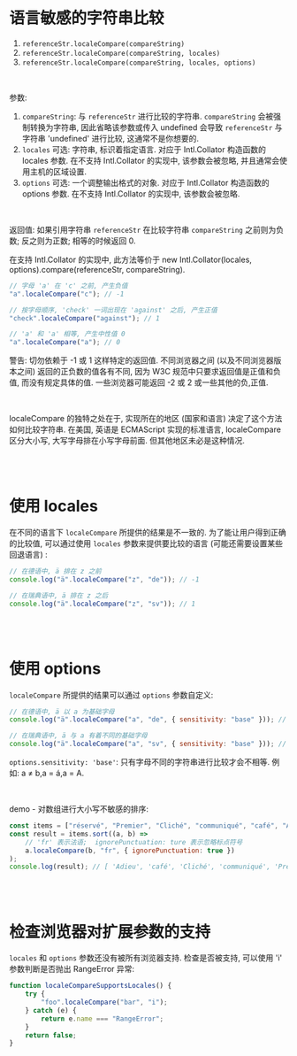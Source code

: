 # 语言敏感的字符串比较

1. `referenceStr.localeCompare(compareString)`
2. `referenceStr.localeCompare(compareString, locales)`
3. `referenceStr.localeCompare(compareString, locales, options)`

<br>

参数:

1.  `compareString`: 与 `referenceStr` 进行比较的字符串. `compareString` 会被强制转换为字符串, 因此省略该参数或传入 undefined 会导致 `referenceStr` 与字符串 'undefined' 进行比较, 这通常不是你想要的.
2.  `locales` 可选: 字符串, 标识着指定语言. 对应于 Intl.Collator 构造函数的 locales 参数. 在不支持 Intl.Collator 的实现中, 该参数会被忽略, 并且通常会使用主机的区域设置.
3.  `options` 可选: 一个调整输出格式的对象. 对应于 Intl.Collator 构造函数的 options 参数. 在不支持 Intl.Collator 的实现中, 该参数会被忽略.

<br>

返回值: 如果引用字符串 `referenceStr` 在比较字符串 `compareString` 之前则为负数; 反之则为正数; 相等的时候返回 0.

在支持 Intl.Collator 的实现中, 此方法等价于 new Intl.Collator(locales, options).compare(referenceStr, compareString).

```js
// 字母 'a' 在 'c' 之前, 产生负值
"a".localeCompare("c"); // -1

// 按字母顺序, 'check' 一词出现在 'against' 之后, 产生正值
"check".localeCompare("against"); // 1

// 'a' 和 'a' 相等, 产生中性值 0
"a".localeCompare("a"); // 0
```

警告: 切勿依赖于 -1 或 1 这样特定的返回值. 不同浏览器之间 (以及不同浏览器版本之间) 返回的正负数的值各有不同, 因为 W3C 规范中只要求返回值是正值和负值, 而没有规定具体的值. 一些浏览器可能返回 -2 或 2 或一些其他的负,正值.

<br>

localeCompare 的独特之处在于, 实现所在的地区 (国家和语言) 决定了这个方法如何比较字符串. 在美国, 英语是 ECMAScript 实现的标准语言, localeCompare 区分大小写, 大写字母排在小写字母前面. 但其他地区未必是这种情况.

<br><br>

# 使用 locales

在不同的语言下 `localeCompare` 所提供的结果是不一致的. 为了能让用户得到正确的比较值, 可以通过使用 `locales` 参数来提供要比较的语言 (可能还需要设置某些回退语言) :

```js
// 在德语中, ä 排在 z 之前
console.log("ä".localeCompare("z", "de")); // -1

// 在瑞典语中, ä 排在 z 之后
console.log("ä".localeCompare("z", "sv")); // 1
```

<br><br>

# 使用 options

`localeCompare` 所提供的结果可以通过 `options` 参数自定义:

```js
// 在德语中, ä 以 a 为基础字母
console.log("ä".localeCompare("a", "de", { sensitivity: "base" })); // 0

// 在瑞典语中, ä 与 a 有着不同的基础字母
console.log("ä".localeCompare("a", "sv", { sensitivity: "base" })); // 1
```

`options.sensitivity: 'base'`: 只有字母不同的字符串进行比较才会不相等. 例如: a ≠ b,a = á,a = A.

<br>

demo - 对数组进行大小写不敏感的排序:

```js
const items = ["réservé", "Premier", "Cliché", "communiqué", "café", "Adieu"];
const result = items.sort((a, b) =>
    // 'fr' 表示法语;  ignorePunctuation: ture 表示忽略标点符号
    a.localeCompare(b, "fr", { ignorePunctuation: true })
);
console.log(result); // [ 'Adieu', 'café', 'Cliché', 'communiqué', 'Premier', 'réservé' ]
```

<br><br>

# 检查浏览器对扩展参数的支持

`locales` 和 `options` 参数还没有被所有浏览器支持. 检查是否被支持, 可以使用 'i' 参数判断是否抛出 RangeError 异常:

```js
function localeCompareSupportsLocales() {
    try {
        "foo".localeCompare("bar", "i");
    } catch (e) {
        return e.name === "RangeError";
    }
    return false;
}
```

<br>
